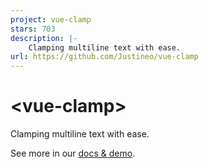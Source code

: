 ```yaml
---
project: vue-clamp
stars: 703
description: |-
    Clamping multiline text with ease.
url: https://github.com/Justineo/vue-clamp
---
```


# &lt;vue-clamp&gt;

Clamping multiline text with ease.

See more in our [docs & demo](https://vue-clamp.vercel.app).

